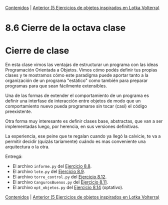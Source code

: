 [Contenidos](../Contenidos.md) \| [Anterior (5 Ejercicios de objetos inspirados en Lotka Volterra)](05_Ejs_OOP_Volterra.md)

# 8.6 Cierre de la octava clase

# Cierre de clase


En esta clase vimos las ventajas de estructurar un programa con las ideas Programación Orientada a Objetos. Vimos cómo podés definir tus propias clases y te mostramos cómo este paradigma puede aportar tanto a la organización de un programa "estático" como también para preparar programas para que sean fácilmente extensibles. 

Una de las formas de extender el comportamiento de un programa es definir una interfase de interacción entre objetos de modo que un comportamiento nuevo pueda programarse sin tocar (casi) el código preexistente. 

Otra forma muy interesante es definir clases base, abstractas, que van a ser implementadas luego, por herencia, en sus versiones definitivas. 

La experiencia, ese peine que te regalan cuando ya llegó la calvicie, te va a permitir decidir (quizás taríamente) cuándo es mas conveniente una arquitectura o la otra.

Entregá:

* El archivo `informe.py` del [Ejercicio 8.8](../08_Clases_y_Objetos/02_Herencia.md#ejercicio-88-volvamos-a-armar-todo).
* El archivo `lote.py` del [Ejercicio 8.9](../08_Clases_y_Objetos/03_Métodos_Especiales.md#ejercicio-89-mejor-salida-para-objetos).
* El archivo `torre_control.py` del [Ejercicio 8.12](../08_Clases_y_Objetos/04_Pilas_Colas.md#ejercicio-812-torre-de-control).
* El archivo `CangurosBuenos.py` del [Ejercicio 8.11](../08_Clases_y_Objetos/04_Pilas_Colas.md#ejercicio-811-canguros-buenos-y-canguros-malos).
* El archivo `opt_objetos.py` del [Ejercicio 8.14](../08_Clases_y_Objetos/05_Ejs_OOP_Volterra.md#ejercicio-814) (optativo).








[Contenidos](../Contenidos.md) \| [Anterior (5 Ejercicios de objetos inspirados en Lotka Volterra)](05_Ejs_OOP_Volterra.md)

